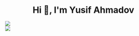 
<h1 align="center">Hi 👋, I'm Yusif Ahmadov</h1>


![](https://github-readme-streak-stats.herokuapp.com/?user=yusifahmadov&theme=dark&hide_border=false)<br/>
![](https://github-readme-stats.vercel.app/api/top-langs/?username=yusifahmadov&theme=dark&hide_border=false&include_all_commits=true&count_private=true&layout=compact)






